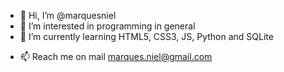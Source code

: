 - 👋 Hi, I’m @marquesniel
- 👀 I’m interested in programming in general
- 🌱 I’m currently learning HTML5, CSS3, JS, Python and SQLite
<!--- 💞️ I’m looking to collaborate on ...--->
- 📫 Reach me on mail marques.niel@gmail.com

<!---
marquesniel/marquesniel is a ✨ special ✨ repository because its `README.md` (this file) appears on your GitHub profile.
You can click the Preview link to take a look at your changes.
--->
